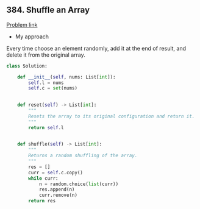 ## 384. Shuffle an Array

[Problem link](https://leetcode.com/problems/shuffle-an-array/)

- My approach

Every time choose an element randomly, add it at the end of result, and delete it from the original array.

```python
class Solution:

    def __init__(self, nums: List[int]):
        self.l = nums
        self.c = set(nums)
        

    def reset(self) -> List[int]:
        """
        Resets the array to its original configuration and return it.
        """
        return self.l
        

    def shuffle(self) -> List[int]:
        """
        Returns a random shuffling of the array.
        """
        res = []
        curr = self.c.copy()
        while curr:
            n = random.choice(list(curr))
            res.append(n)
            curr.remove(n)
        return res
```
